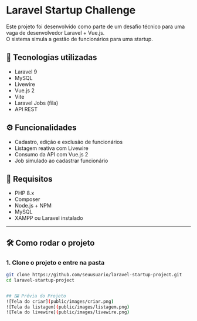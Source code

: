 # Laravel Startup Challenge

Este projeto foi desenvolvido como parte de um desafio técnico para uma vaga de desenvolvedor Laravel + Vue.js.  
O sistema simula a gestão de funcionários para uma startup.

## 🚀 Tecnologias utilizadas

- Laravel 9
- MySQL
- Livewire
- Vue.js 2
- Vite
- Laravel Jobs (fila)
- API REST

## ⚙️ Funcionalidades

- Cadastro, edição e exclusão de funcionários
- Listagem reativa com Livewire
- Consumo da API com Vue.js 2
- Job simulado ao cadastrar funcionário

## 🔧 Requisitos

- PHP 8.x
- Composer
- Node.js + NPM
- MySQL
- XAMPP ou Laravel instalado

---

## 🛠️ Como rodar o projeto

### 1. Clone o projeto e entre na pasta


```bash
git clone https://github.com/seuusuario/laravel-startup-project.git
cd laravel-startup-project


## 🖼️ Prévia do Projeto
![Tela do criar](public/images/criar.png)
![Tela da listagem](public/images/listagem.png)
![Tela do livewire](public/images/livewire.png)

